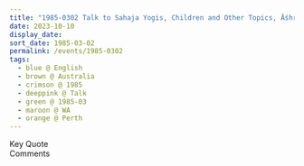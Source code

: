 ```yaml
---
title: "1985-0302 Talk to Sahaja Yogis, Children and Other Topics, Āśhram, Perth, WA, Australia"
date: 2023-10-10
display_date: 
sort_date: 1985-03-02
permalink: /events/1985-0302
tags:
  - blue @ English
  - brown @ Australia
  - crimson @ 1985
  - deeppink @ Talk
  - green @ 1985-03
  - maroon @ WA
  - orange @ Perth
---
```


<wave-list>
  <list-title color="green" width="75">Key Quote</list-title>
  <list-item color="BlanchedAlmond"  width="200"></list-item>
  <list-item color="Lavender"></list-item>
  <list-item color="BlanchedAlmond"></list-item>
</wave-list>

<br>

<wave-list>
  <list-title color="green" width="75">Comments</list-title>
  <list-item color="BlanchedAlmond"  width="200"></list-item>
  <list-item color="Lavender"></list-item>
  <list-item color="BlanchedAlmond"></list-item>
</wave-list>